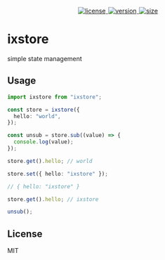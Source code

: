 <p align="center">
  <a title="license" href="https://github.com/flamrdevs/ixstore/blob/main/LICENSE">
    <picture>
      <source media="(prefers-color-scheme: dark)" srcset="https://flamrdevs.cyclic.app/core/badge?t=dark&v=MIT">
      <img alt="license" src="https://flamrdevs.cyclic.app/core/badge?t=light&v=MIT" hspace="1">
    </picture>
  </a>
  <a title="version" href="https://www.npmjs.com/package/ixstore">
    <picture>
      <source media="(prefers-color-scheme: dark)" srcset="https://flamrdevs.cyclic.app/npm/version?t=dark&n=ixstore">
      <img alt="version" src="https://flamrdevs.cyclic.app/npm/version?t=light&n=ixstore" hspace="1">
    </picture>
  </a>
  <a title="size" href="https://bundlejs.com/?q=ixstore">
    <picture>
      <source media="(prefers-color-scheme: dark)" srcset="https://flamrdevs.cyclic.app/bundlejs/size?t=dark&n=ixstore">
      <img alt="size" src="https://flamrdevs.cyclic.app/bundlejs/size?t=light&n=ixstore" hspace="1">
    </picture>
  </a>
</p>

# ixstore

simple state management

## Usage

```ts
import ixstore from "ixstore";

const store = ixstore({
  hello: "world",
});

const unsub = store.sub((value) => {
  console.log(value);
});

store.get().hello; // world

store.set({ hello: "ixstore" });

// { hello: "ixstore" }

store.get().hello; // ixstore

unsub();
```

## License

MIT
